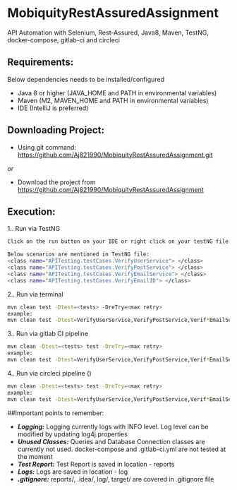 # MobiquityRestAssuredAssignment

API Automation with Selenium, Rest-Assured, Java8, Maven, TestNG, docker-compose, gitlab-ci and circleci

## Requirements:
Below dependencies needs to be installed/configured
- Java 8 or higher (JAVA_HOME and PATH in environmental variables)
- Maven (M2, MAVEN_HOME and PATH in environmental variables)
- IDE (IntelliJ is preferred)

## Downloading Project:
- Using git command: https://github.com/Aj821990/MobiquityRestAssuredAssignment.git

*or*

- Download the project from https://github.com/Aj821990/MobiquityRestAssuredAssignment

## Execution:
1.. Run via TestNG
````sh
Click on the run button on your IDE or right click on your testNG file and click RUN

Below scenarios are mentioned in TestNG file:
<class name="APITesting.testCases.VerifyUserService"> </class>
<class name="APITesting.testCases.VerifyPostService"> </class>
<class name="APITesting.testCases.VerifyEmailService"> </class>
<class name="APITesting.testCases.VerifyEmailID"> </class>
````
2.. Run via terminal
```sh
mvn clean test -Dtest=<tests> -DreTry=<max retry>
example:
mvn clean test -Dtest=VerifyUserService,VerifyPostService,Verif*EmailService,VerifyEmailID -DreTry=0
```
3.. Run via gitlab CI pipeline
```sh
mvn clean -Dtest=<tests> test -DreTry=<max retry>
example:
mvn clean test -Dtest=VerifyUserService,VerifyPostService,Verif*EmailService,VerifyEmailID -DreTry=0
```
4.. Run via circleci pipeline ()
```sh 
mvn clean -Dtest=<tests> test -DreTry=<max retry>
example:
mvn clean test -Dtest=VerifyUserService,VerifyPostService,Verif*EmailService,VerifyEmailID -DreTry=0
```

##Important points to remember:
- ***Logging:*** Logging currently logs with INFO level. Log level can be modified by updating log4j.properties
- ***Unused Classes:*** Queries and Database Connection classes are currently not used. docker-compose and .gitlab-ci.yml are not tested at the moment
- ***Test Report:*** Test Report is saved in location - reports
- ***Logs:*** Logs are saved in location - log
- ***.gitignore:*** reports/, .idea/, log/, target/ are covered in .gitignore file
